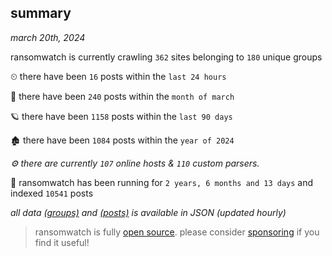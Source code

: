 
## summary
_march 20th, 2024_

ransomwatch is currently crawling `362` sites belonging to `180` unique groups

⏲ there have been `16` posts within the `last 24 hours`

🦈 there have been `240` posts within the `month of march`

🪐 there have been `1158` posts within the `last 90 days`

🏚 there have been `1084` posts within the `year of 2024`

_⚙️ there are currently `107` online hosts & `110` custom parsers._

🦕 ransomwatch has been running for `2 years, 6 months and 13 days` and indexed `10541` posts

_all data  [(groups)](http://ransomwhat.telemetry.ltd/groups) and [(posts)](http://ransomwhat.telemetry.ltd/posts) is available in JSON (updated hourly)_

> ransomwatch is fully [open source](https://github.com/joshhighet/ransomwatch#ransomwatch--). please consider [sponsoring](https://github.com/sponsors/joshhighet) if you find it useful!
